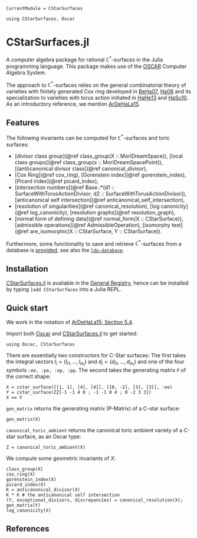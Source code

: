 ```@meta
CurrentModule = CStarSurfaces
```

```@setup oscar
using CStarSurfaces, Oscar 
```

# CStarSurfaces.jl

A computer algebra package for rational $\mathbb{C}^*$-surfaces in the Julia
programming language. This package makes use of the
[OSCAR](https://www.oscar-system.org) Computer Algebra System.

The approach to $\mathbb{C}^*$-surfaces relies on the general combinatorial
theory of varieties with finitely generated Cox ring developed in
[BeHa07](@cite), [Ha08](@cite) and its specialization to varieties with torus
action initiated in [HaHe13](@cite) and [HaSu10](@cite). As an introductory
reference, we mention [ArDeHaLa15](@cite).

## Features

The following invariants can be computed for $\mathbb{C}^*$-surfaces and toric
surfaces:

- [divisor class group](@ref class_group(X :: MoriDreamSpace)), 
  [local class groups](@ref class_group(x :: MoriDreamSpacePoint)),
  [(anti)canonical divisor class](@ref canonical_divisor),
- [Cox Ring](@ref cox_ring), 
  [Gorenstein index](@ref gorenstein_index), 
  [Picard index](@ref picard_index),
- [intersection numbers](@ref Base.:*(d1 :: SurfaceWithTorusActionDivisor, d2 :: SurfaceWithTorusActionDivisor)), 
  [anticanonical self intersection](@ref anticanonical_self_intersection),
- [resolution of singularities](@ref canonical_resolution), 
  [log canonicity](@ref log_canonicity),
  [resolution graphs](@ref resolution_graph),
- [normal form of defining data](@ref normal_form(X :: CStarSurface)), 
  [admissible operations](@ref AdmissibleOperation), 
  [isomorphy test](@ref are_isomorphic(X :: CStarSurface, Y :: CStarSurface)).

Furthermore, some functionality to save and retrieve $\mathbb{C}^*$-surfaces
from a database is [provided](@ref "Database functionality"), see also the
[`ldp-database`](https://www.math.uni-tuebingen.de/forschung/algebra/ldp-database/).

## Installation

[CStarSurfaces.jl](https://github.com/justus-springer/CStarSurfaces.jl) is
available in the [General
Registry](https://github.com/JuliaRegistries/General), hence can be
installed by typing `]add CStarSurfaces` into a Julia REPL.

## Quick start

We work in the notation of [ArDeHaLa15; Section 5.4](@cite).

Import both [Oscar](https://www.oscar-system.org) and [CStarSurfaces.jl](https://github.com/justus-springer/CStarSurfaces.jl) to get started:

```@repl
using Oscar, CStarSurfaces
```

There are essentially two constructors for C-Star surfaces: The first takes the
integral vectors $l_i=(l_{i1}, \dots, l_{in_i})$ and $d_i=(d_{i1}, \dots,
d_{in_i})$ and one of the four symbols `:ee, :pe, :ep, :pp`. The second takes
the generating matrix `P` of the correct shape:

```@repl oscar
X = cstar_surface([[1, 1], [4], [4]], [[0, -2], [3], [3]], :ee)
Y = cstar_surface(ZZ[-1 -1 4 0 ; -1 -1 0 4 ; 0 -2 3 3])
X == Y
```

`gen_matrix` returns the generating matrix (P-Matrix) of a C-star surface:

```@repl oscar
gen_matrix(X)
```

`canonical_toric_ambient` returns the canonical toric ambient variety of a
C-star surface, as an Oscar type:

```@repl oscar
Z = canonical_toric_ambient(X)
```

We compute some geometric invariants of $X$:

```@repl oscar
class_group(X)
cox_ring(X)
gorenstein_index(X)
picard_index(X)
K = anticanonical_divisor(X)
K * K # the anticanonical self intersection
(Y, exceptional_divisors, discrepancies) = canonical_resolution(X);
gen_matrix(Y)
log_canonicity(X)
```

## References

```@bibliography
```
